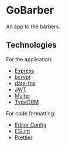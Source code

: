 # GoBarber

An app to the barbers.

## Technologies

For the application:

- [Express](https://expressjs.com/)
- [bcrypt](https://www.npmjs.com/package/bcrypt)
- [date-fns](https://date-fns.org/)
- [JWT](https://jwt.io/)
- [Multer](https://github.com/expressjs/multer)
- [TypeORM](https://typeorm.io/#/)

For code formatting:

- [Editor Config](https://editorconfig.org/)
- [ESLint](https://eslint.org/)
- [Prettier](https://prettier.io/)
